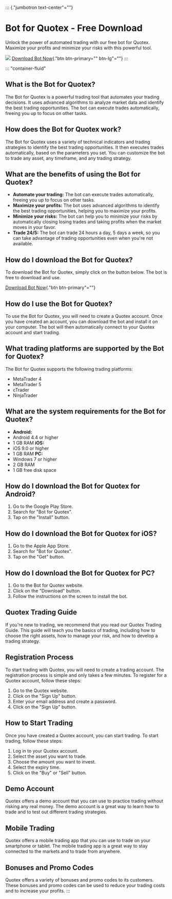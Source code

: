 ::: {."jumbotron text-center"=""}
# Bot for Quotex - Free Download

Unlock the power of automated trading with our free bot for Quotex.
Maximize your profits and minimize your risks with this powerful tool.

[![](https://static.quotex.io/files/4_en/300_250.jpg)](https://traff.sbs/brokerqxlid)
[Download Bot Now](\%22https://traff.sbs/brokerqxlid\%22){."btn
btn-primary="" btn-lg"=""}
:::

::: \"container-fluid\"
## What is the Bot for Quotex?

The Bot for Quotex is a powerful trading tool that automates your
trading decisions. It uses advanced algorithms to analyze market data
and identify the best trading opportunities. The bot can execute trades
automatically, freeing you up to focus on other tasks.

## How does the Bot for Quotex work?

The Bot for Quotex uses a variety of technical indicators and trading
strategies to identify the best trading opportunities. It then executes
trades automatically, based on the parameters you set. You can customize
the bot to trade any asset, any timeframe, and any trading strategy.

## What are the benefits of using the Bot for Quotex?

-   **Automate your trading:** The bot can execute trades automatically,
    freeing you up to focus on other tasks.
-   **Maximize your profits:** The bot uses advanced algorithms to
    identify the best trading opportunities, helping you to maximize
    your profits.
-   **Minimize your risks:** The bot can help you to minimize your risks
    by automatically closing losing trades and taking profits when the
    market moves in your favor.
-   **Trade 24/5:** The bot can trade 24 hours a day, 5 days a week, so
    you can take advantage of trading opportunities even when you\'re
    not available.

## How do I download the Bot for Quotex?

To download the Bot for Quotex, simply click on the button below. The
bot is free to download and use.

[Download Bot Now](\%22https://traff.sbs/brokerqxlid\%22){."btn
btn-primary"=""}

## How do I use the Bot for Quotex?

To use the Bot for Quotex, you will need to create a Quotex account.
Once you have created an account, you can download the bot and install
it on your computer. The bot will then automatically connect to your
Quotex account and start trading.

## What trading platforms are supported by the Bot for Quotex?

The Bot for Quotex supports the following trading platforms:

-   MetaTrader 4
-   MetaTrader 5
-   cTrader
-   NinjaTrader

## What are the system requirements for the Bot for Quotex?

-   **Android:**
-   Android 4.4 or higher
-   1 GB RAM
    **iOS:**
-   iOS 9.0 or higher
-   1 GB RAM
    **PC:**
-   Windows 7 or higher
-   2 GB RAM
-   1 GB free disk space

## How do I download the Bot for Quotex for Android?

1.  Go to the Google Play Store.
2.  Search for "Bot for Quotex".
3.  Tap on the "Install" button.

## How do I download the Bot for Quotex for iOS?

1.  Go to the Apple App Store.
2.  Search for "Bot for Quotex".
3.  Tap on the "Get" button.

## How do I download the Bot for Quotex for PC?

1.  Go to the Bot for Quotex website.
2.  Click on the "Download" button.
3.  Follow the instructions on the screen to install the bot.

## Quotex Trading Guide

If you\'re new to trading, we recommend that you read our Quotex Trading
Guide. This guide will teach you the basics of trading, including how to
choose the right assets, how to manage your risk, and how to develop a
trading strategy.

## Registration Process

To start trading with Quotex, you will need to create a trading account.
The registration process is simple and only takes a few minutes. To
register for a Quotex account, follow these steps:

1.  Go to the Quotex website.
2.  Click on the "Sign Up" button.
3.  Enter your email address and create a password.
4.  Click on the "Sign Up" button.

## How to Start Trading

Once you have created a Quotex account, you can start trading. To start
trading, follow these steps:

1.  Log in to your Quotex account.
2.  Select the asset you want to trade.
3.  Choose the amount you want to invest.
4.  Select the expiry time.
5.  Click on the "Buy" or "Sell" button.

## Demo Account

Quotex offers a demo account that you can use to practice trading
without risking any real money. The demo account is a great way to learn
how to trade and to test out different trading strategies.

## Mobile Trading

Quotex offers a mobile trading app that you can use to trade on your
smartphone or tablet. The mobile trading app is a great way to stay
connected to the markets and to trade from anywhere.

## Bonuses and Promo Codes

Quotex offers a variety of bonuses and promo codes to its customers.
These bonuses and promo codes can be used to reduce your trading costs
and to increase your profits.
:::

